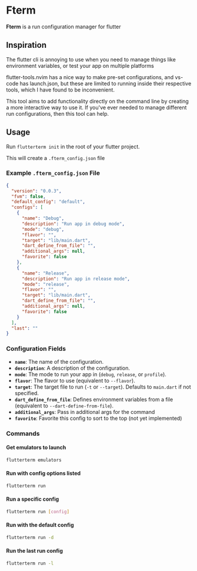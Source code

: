 # Fterm

**Fterm** is a run configuration manager for flutter

## Inspiration

The flutter cli is annoying to use when you need to manage things like 
environment variables, or test your app on multiple platforms

flutter-tools.nvim has a nice way to make pre-set configurations, and vs-code
has launch.json, but these are limited to running inside their respective tools,
which I have found to be inconvenient. 

This tool aims to add functionality directly on the command line by creating
a more interactive way to use it. If you've ever needed to manage different 
run configurations, then this tool can help. 

## Usage

Run ```flutterterm init``` in the root of your flutter project.

This will create a `.fterm_config.json` file

### Example `.fterm_config.json` File

```json
{
  "version": "0.0.3",
  "fvm": false,
  "default_config": "default",
  "configs": [
    {
      "name": "Debug",
      "description": "Run app in debug mode",
      "mode": "debug",
      "flavor": "",
      "target": "lib/main.dart",
      "dart_define_from_file": "",
      "additional_args": null,
      "favorite": false
    },
    {
      "name": "Release",
      "description": "Run app in release mode",
      "mode": "release",
      "flavor": "",
      "target": "lib/main.dart",
      "dart_define_from_file": "",
      "additional_args": null,
      "favorite": false
    }
  ],
  "last": ""
}
```

### **Configuration Fields**

- **`name`**: The name of the configuration.
- **`description`**: A description of the configuration.
- **`mode`**: The mode to run your app in (`debug`, `release`, or `profile`).
- **`flavor`**: The flavor to use (equivalent to `--flavor`).
- **`target`**: The target file to run (`-t` or `--target`). Defaults to `main.dart` if not specified.
- **`dart_define_from_file`**: Defines environment variables from a file (equivalent to `--dart-define-from-file`).
- **`additional_args`**: Pass in additional args for the command
- **`favorite`**: Favorite this config to sort to the top (not yet implemented)


### **Commands**

#### Get emulators to launch
```bash
flutterterm emulators
```
#### Run with config options listed
```bash
flutterterm run
```
#### Run a specific config
```bash
flutterterm run [config]
```
#### Run with the default config
```bash
flutterterm run -d
```
#### Run the last run config
```bash
flutterterm run -l
```
